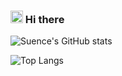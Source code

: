 ### <img src="https://media.giphy.com/media/l15xvlS8trI0vLQIWb/giphy.gif" alt="Hi.gif" width="20px"> Hi there 
![Suence's GitHub stats](https://github-readme-stats.vercel.app/api?username=suence&show_icons=true&include_all_commits=true&theme=great-gatsby)

<!--[![Readme Card](https://github-readme-stats.vercel.app/api/pin/?username=suence&repo=OTLog&theme=great-gatsby)](https://github.com/Suence/OTLog)-->
![Top Langs](https://github-readme-stats.vercel.app/api/top-langs/?username=suence&theme=great-gatsby)

<!--
**Suence/Suence** is a ✨ _special_ ✨ repository because its `README.md` (this file) appears on your GitHub profile.

Here are some ideas to get you started:

- 🔭 I’m currently working on ...
- 🌱 I’m currently learning ...
- 👯 I’m looking to collaborate on ...
- 🤔 I’m looking for help with ...
- 💬 Ask me about ...
- 📫 How to reach me: ...
- 😄 Pronouns: ...
- ⚡ Fun fact: ...
-->
